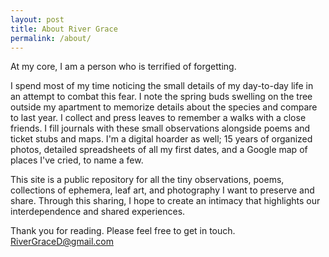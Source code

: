 ```yaml
---
layout: post
title: About River Grace
permalink: /about/
---
```


At my core, I am a person who is terrified of forgetting. 

I spend most of my time noticing the small details of my day-to-day life in an attempt to combat this fear. I note the spring buds swelling on the tree outside my apartment to memorize details about the species and compare to last year. I collect and press leaves to remember a walks with a close friends. I fill journals with these small observations alongside poems and ticket stubs and maps. I'm a digital hoarder as well; 15 years of organized photos, detailed spreadsheets of all my first dates, and a Google map of places I've cried, to name a few. 

This site is a public repository for all the tiny observations, poems, collections of ephemera, leaf art, and photography I want to preserve and share. Through this sharing, I hope to create an intimacy that highlights our interdependence and shared experiences. 

Thank you for reading. Please feel free to get in touch. RiverGraceD@gmail.com
